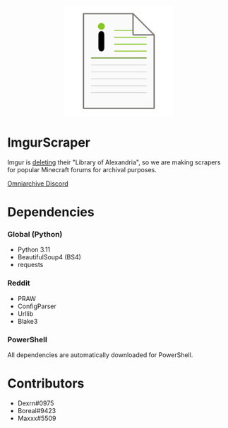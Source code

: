 <p align="center">
  <img src="icon.png" width="250" title="hover text">
</p>

# ImgurScraper
Imgur is [deleting](https://help.imgur.com/hc/en-us/articles/14415587638029-Imgur-Terms-of-Service-Update-April-19-2023-)  their "Library of Alexandria", so we are making scrapers for popular Minecraft forums for archival purposes.

[Omniarchive Discord](https://omniarchive.uk/discord)


# Dependencies
### Global (Python)
- Python 3.11
- BeautifulSoup4 (BS4)
- requests
### Reddit
- PRAW
- ConfigParser
- Urllib
- Blake3
### PowerShell
All dependencies are automatically downloaded for PowerShell.

# Contributors
- Dexrn#0975
- Boreal#9423
- Maxxx#5509
